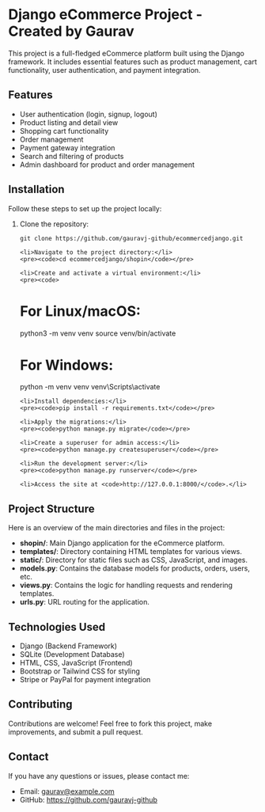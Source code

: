 <!DOCTYPE html>
<html lang="en">
<head>
    <meta charset="UTF-8">
    <meta name="viewport" content="width=device-width, initial-scale=1.0">
 
</head>
<body>

<h1>Django eCommerce Project - Created by Gaurav</h1>

<p>This project is a full-fledged eCommerce platform built using the Django framework. It includes essential features such as product management, cart functionality, user authentication, and payment integration.</p>

<h2>Features</h2>
<ul>
    <li>User authentication (login, signup, logout)</li>
    <li>Product listing and detail view</li>
    <li>Shopping cart functionality</li>
    <li>Order management</li>
    <li>Payment gateway integration</li>
    <li>Search and filtering of products</li>
    <li>Admin dashboard for product and order management</li>
</ul>

<h2>Installation</h2>

<p>Follow these steps to set up the project locally:</p>

<ol>
    <li>Clone the repository:</li>
    <pre><code>git clone https://github.com/gauravj-github/ecommercedjango.git</code></pre>

    <li>Navigate to the project directory:</li>
    <pre><code>cd ecommercedjango/shopin</code></pre>

    <li>Create and activate a virtual environment:</li>
    <pre><code>
# For Linux/macOS:
python3 -m venv venv
source venv/bin/activate

# For Windows:
python -m venv venv
venv\Scripts\activate
    </code></pre>

    <li>Install dependencies:</li>
    <pre><code>pip install -r requirements.txt</code></pre>

    <li>Apply the migrations:</li>
    <pre><code>python manage.py migrate</code></pre>

    <li>Create a superuser for admin access:</li>
    <pre><code>python manage.py createsuperuser</code></pre>

    <li>Run the development server:</li>
    <pre><code>python manage.py runserver</code></pre>

    <li>Access the site at <code>http://127.0.0.1:8000/</code>.</li>
</ol>

<h2>Project Structure</h2>

<p>Here is an overview of the main directories and files in the project:</p>

<ul>
    <li><strong>shopin/</strong>: Main Django application for the eCommerce platform.</li>
    <li><strong>templates/</strong>: Directory containing HTML templates for various views.</li>
    <li><strong>static/</strong>: Directory for static files such as CSS, JavaScript, and images.</li>
    <li><strong>models.py</strong>: Contains the database models for products, orders, users, etc.</li>
    <li><strong>views.py</strong>: Contains the logic for handling requests and rendering templates.</li>
    <li><strong>urls.py</strong>: URL routing for the application.</li>
</ul>

<h2>Technologies Used</h2>
<ul>
    <li>Django (Backend Framework)</li>
    <li>SQLite (Development Database)</li>
    <li>HTML, CSS, JavaScript (Frontend)</li>
    <li>Bootstrap or Tailwind CSS for styling</li>
    <li>Stripe or PayPal for payment integration</li>
</ul>

<h2>Contributing</h2>

<p>Contributions are welcome! Feel free to fork this project, make improvements, and submit a pull request.</p>

<h2>Contact</h2>

<p>If you have any questions or issues, please contact me:</p>
<ul>
    <li>Email: <a href="mailto:gaurav@example.com">gaurav@example.com</a></li>
    <li>GitHub: <a href="https://github.com/gauravj-github">https://github.com/gauravj-github</a></li>
</ul>

</body>
</html>
